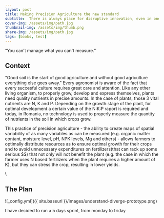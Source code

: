 ```yaml
---
layout: post
title: Making Precision Agriculture the new standard
subtitle:  There is always place for disruptive innovation, even in one of the most ancient human crafts
cover-img: /assets/img/path.jpg
thumbnail-img: /assets/img/thumb.png
share-img: /assets/img/path.jpg
tags: [books, test]
---
```

“You can't manage what you can't measure.”

## Context

"Good soil is the start of good agriculture and without good agriculture everything else goes away." Every agronomist is aware of the fact that every succesful culture requires great care and attention. Like any other living organism, to properly grow, develop and express themselves, plants need quality nutrients in precise amounts. In the case of plants, those 3 vital nutrients are N, K and P. Depending on the growth stage of the plant, for optimal development a certain value of the N:K:P raport is required and today, in Romania, no technology is used to properly measure the quantity of nutrients in the soil in which crops grow.

This practice of precision agriculture - the ability to create maps of spatial variability of as many variables as can be measured (e.g. organic matter contant, moisture level, pH, NPK levels, Mg and others) - allows farmers to optimally distribute resources as to ensure optimal growth for their crops and to avoid unnecessary expenditures on fertilizers(that can rack up some serious $$) that not only will not benefit the plant (e.g. the case in which the farmer uses N based fertilizers when the plant requires a higher amount of K), but they can stress the crop, resulting in lower yields.

\

## The Plan
![_config.yml]({{ site.baseurl }}/images/understand-diverge-prototype.png)

I have decided to run a 5 days sprint, from monday to friday
